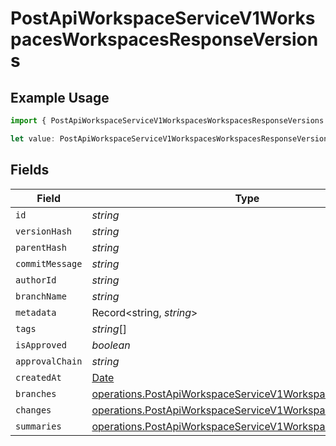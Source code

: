 # PostApiWorkspaceServiceV1WorkspacesWorkspacesResponseVersions

## Example Usage

```typescript
import { PostApiWorkspaceServiceV1WorkspacesWorkspacesResponseVersions } from "oppulence-backend-sdk/models/operations";

let value: PostApiWorkspaceServiceV1WorkspacesWorkspacesResponseVersions = {};
```

## Fields

| Field                                                                                                                                | Type                                                                                                                                 | Required                                                                                                                             | Description                                                                                                                          |
| ------------------------------------------------------------------------------------------------------------------------------------ | ------------------------------------------------------------------------------------------------------------------------------------ | ------------------------------------------------------------------------------------------------------------------------------------ | ------------------------------------------------------------------------------------------------------------------------------------ |
| `id`                                                                                                                                 | *string*                                                                                                                             | :heavy_minus_sign:                                                                                                                   | N/A                                                                                                                                  |
| `versionHash`                                                                                                                        | *string*                                                                                                                             | :heavy_minus_sign:                                                                                                                   | N/A                                                                                                                                  |
| `parentHash`                                                                                                                         | *string*                                                                                                                             | :heavy_minus_sign:                                                                                                                   | N/A                                                                                                                                  |
| `commitMessage`                                                                                                                      | *string*                                                                                                                             | :heavy_minus_sign:                                                                                                                   | N/A                                                                                                                                  |
| `authorId`                                                                                                                           | *string*                                                                                                                             | :heavy_minus_sign:                                                                                                                   | N/A                                                                                                                                  |
| `branchName`                                                                                                                         | *string*                                                                                                                             | :heavy_minus_sign:                                                                                                                   | N/A                                                                                                                                  |
| `metadata`                                                                                                                           | Record<string, *string*>                                                                                                             | :heavy_minus_sign:                                                                                                                   | N/A                                                                                                                                  |
| `tags`                                                                                                                               | *string*[]                                                                                                                           | :heavy_minus_sign:                                                                                                                   | N/A                                                                                                                                  |
| `isApproved`                                                                                                                         | *boolean*                                                                                                                            | :heavy_minus_sign:                                                                                                                   | N/A                                                                                                                                  |
| `approvalChain`                                                                                                                      | *string*                                                                                                                             | :heavy_minus_sign:                                                                                                                   | N/A                                                                                                                                  |
| `createdAt`                                                                                                                          | [Date](https://developer.mozilla.org/en-US/docs/Web/JavaScript/Reference/Global_Objects/Date)                                        | :heavy_minus_sign:                                                                                                                   | N/A                                                                                                                                  |
| `branches`                                                                                                                           | [operations.PostApiWorkspaceServiceV1WorkspacesBranches](../../models/operations/postapiworkspaceservicev1workspacesbranches.md)[]   | :heavy_minus_sign:                                                                                                                   | N/A                                                                                                                                  |
| `changes`                                                                                                                            | [operations.PostApiWorkspaceServiceV1WorkspacesChanges](../../models/operations/postapiworkspaceservicev1workspaceschanges.md)[]     | :heavy_minus_sign:                                                                                                                   | N/A                                                                                                                                  |
| `summaries`                                                                                                                          | [operations.PostApiWorkspaceServiceV1WorkspacesSummaries](../../models/operations/postapiworkspaceservicev1workspacessummaries.md)[] | :heavy_minus_sign:                                                                                                                   | N/A                                                                                                                                  |